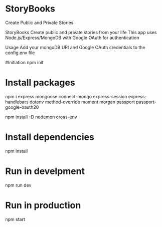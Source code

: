 # StoryBooks
Create Public and Private Stories

StoryBooks
Create public and private stories from your life
This app uses Node.js/Express/MongoDB with Google OAuth for authentication

Usage
Add your mongoDB URI and Google OAuth credentials to the config.env file

#Initiation
npm init

# Install packages
npm i express mongoose connect-mongo express-session express-handlebars dotenv method-override moment morgan passport passport-google-oauth20

npm install -D nodemon cross-env

# Install dependencies
npm install

# Run in develpment
npm run dev

# Run in production
npm start
